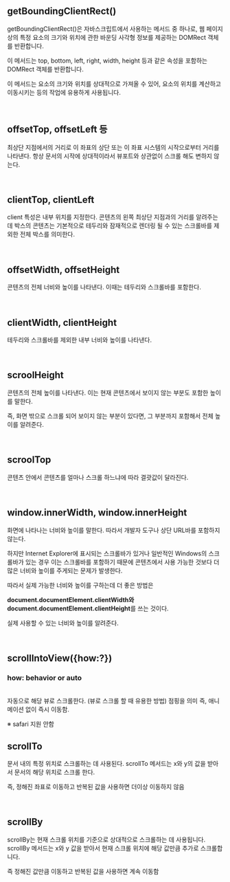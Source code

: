 ## getBoundingClientRect() 

getBoundingClientRect()은 자바스크립트에서 사용하는 메서드 중 하나로, 웹 페이지 상의 특정 요소의 크기와 위치에 관한 바운딩 사각형 정보를 제공하는 DOMRect 객체를 반환합니다.

이 메서드는 top, bottom, left, right, width, height 등과 같은 속성을 포함하는 DOMRect 객체를 반환합니다.

이 메서드는 요소의 크기와 위치를 상대적으로 가져올 수 있어, 요소의 위치를 계산하고 이동시키는 등의 작업에 유용하게 사용됩니다.

<br>

## offsetTop, offsetLeft 등
최상단 지점에서의 거리로 이 좌표의 상단 또는 이 좌표 시스템의 시작으로부터 거리를 나타낸다. 항상 문서의 시작에 상대적이라서 뷰포트와 상관없이 스크롤 해도 변하지 않는다. 

<br>

## clientTop, clientLeft 
client 특성은 내부 위치를 지정한다. 
콘텐츠의 왼쪽 최상단 지점과의 거리를 알려주는데 박스의 콘텐츠는 기본적으로 테두리와 잠재적으로 렌더링 될 수 있는 스크롤바를 제외한 전체 박스를 의미한다. 

<br>

## offsetWidth, offsetHeight 
콘텐츠의 전체 너비와 높이를 나타낸다. 이때는 테두리와 스크롤바를 포함한다. 

<br>

## clientWidth, clientHeight 
테두리와 스크롤바를 제외한 내부 너비와 높이를 나타낸다. 

<br>

## scroolHeight 
콘텐츠의 전체 높이를 나타낸다. 이는 현재 콘텐츠에서 보이지 않는 부분도 포함한 높이를 말한다. 

즉, 화면 밖으로 스크롤 되어 보이지 않는 부분이 있다면, 그 부분까지 포함해서 전체 높이를 알려준다. 

<br>

## scroolTop
콘텐츠 안에서 콘텐츠를 얼마나 스크롤 하느냐에 따라 결괏값이 달라진다. 

<br>

## window.innerWidth, window.innerHeight
화면에 나타나는 너비와 높이를 말한다. 따라서 개발자 도구나 상단 URL바를 포함하지 않는다. 

하지만 Internet Explorer에 표시되는 스크롤바가 있거나 일반적인 Windows의 스크롤바가 있는 경우 이는 스크롤바를 포함하기 때문에 콘텐츠에서 사용 가능한 것보다 더 많은 너비와 높이를 주게되는 문제가 발생한다. 

따라서 실제 가능한 너비와 높이를 구하는데 더 좋은 방법은 

**document.documentElement.clientWidth와 document.documentElement.clientHeight**를 쓰는 것이다. 

실제 사용할 수 있는 너비와 높이를 알려준다.

<br>

## scrollIntoView({how:?}) 
### how: behavior or auto 
<br>
자동으로 해당 뷰로 스크롤한다. (뷰로 스크롤 할 때 유용한 방법)
점핑을 의미 즉, 애니메이션 없이 즉시 이동함. 

※ safari 지원 안함 

## scrollTo 
문서 내의 특정 위치로 스크롤하는 데 사용된다. scrollTo 메서드는 x와 y의 값을 받아서 문서의 해당 위치로 스크롤 한다. 

즉, 정해진 좌표로 이동하고 반복된 값을 사용하면 더이상 이동하지 않음

<br>

## scrollBy
scrollBy는 현재 스크롤 위치를 기준으로 상대적으로 스크롤하는 데 사용됩니다. scrollBy 메서드는 x와 y 값을 받아서 현재 스크롤 위치에 해당 값만큼 추가로 스크롤합니다. 

즉 정해진 값만큼 이동하고 반복된 값을 사용하면 계속 이동함 

<br>

